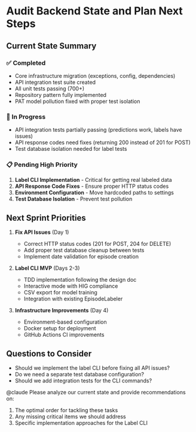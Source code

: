 # Audit Backend State and Plan Next Steps

## Current State Summary

### ✅ Completed
- Core infrastructure migration (exceptions, config, dependencies)
- API integration test suite created
- All unit tests passing (700+)
- Repository pattern fully implemented
- PAT model pollution fixed with proper test isolation

### 🔧 In Progress
- API integration tests partially passing (predictions work, labels have issues)
- API response codes need fixes (returning 200 instead of 201 for POST)
- Test database isolation needed for label tests

### 📋 Pending High Priority
1. **Label CLI Implementation** - Critical for getting real labeled data
2. **API Response Code Fixes** - Ensure proper HTTP status codes
3. **Environment Configuration** - Move hardcoded paths to settings
4. **Test Database Isolation** - Prevent test pollution

## Next Sprint Priorities

1. **Fix API Issues** (Day 1)
   - Correct HTTP status codes (201 for POST, 204 for DELETE)
   - Add proper test database cleanup between tests
   - Implement date validation for episode creation

2. **Label CLI MVP** (Days 2-3)
   - TDD implementation following the design doc
   - Interactive mode with HIG compliance
   - CSV export for model training
   - Integration with existing EpisodeLabeler

3. **Infrastructure Improvements** (Day 4)
   - Environment-based configuration
   - Docker setup for deployment
   - GitHub Actions CI improvements

## Questions to Consider

- Should we implement the label CLI before fixing all API issues?
- Do we need a separate test database configuration?
- Should we add integration tests for the CLI commands?

@claude Please analyze our current state and provide recommendations on:
1. The optimal order for tackling these tasks
2. Any missing critical items we should address
3. Specific implementation approaches for the Label CLI